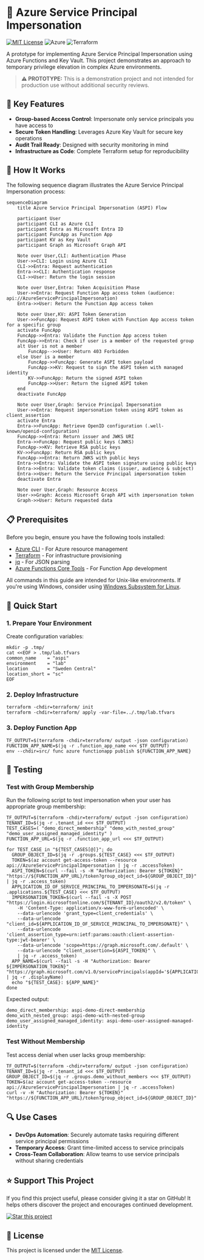 # 🔐 Azure Service Principal Impersonation

[![MIT License](https://img.shields.io/badge/License-MIT-green.svg)](LICENSE)
![Azure](https://img.shields.io/badge/azure-%230072C6.svg?style=flat&logo=microsoftazure&logoColor=white)
![Terraform](https://img.shields.io/badge/terraform-%235835CC.svg?style=flat&logo=terraform&logoColor=white)

A prototype for implementing Azure Service Principal Impersonation using Azure Functions and Key Vault. This project demonstrates an approach to temporary privilege elevation in complex Azure environments.

> **⚠️ PROTOTYPE:** This is a demonstration project and not intended for production use without additional security reviews.

## 🌟 Key Features

- **Group-based Access Control**: Impersonate only service principals you have access to
- **Secure Token Handling**: Leverages Azure Key Vault for secure key operations
- **Audit Trail Ready**: Designed with security monitoring in mind
- **Infrastructure as Code**: Complete Terraform setup for reproducibility

## 🔄 How It Works

The following sequence diagram illustrates the Azure Service Principal Impersonation process:

```mermaid
sequenceDiagram
    title Azure Service Principal Impersonation (ASPI) Flow

    participant User
    participant CLI as Azure CLI
    participant Entra as Microsoft Entra ID
    participant FuncApp as Function App
    participant KV as Key Vault
    participant Graph as Microsoft Graph API

    Note over User,CLI: Authentication Phase
    User->>CLI: Login using Azure CLI
    CLI->>Entra: Request authentication
    Entra->>CLI: Authentication response
    CLI->>User: Return the login session

    Note over User,Entra: Token Acquisition Phase
    User->>Entra: Request Function App access token (audience: api://AzureServicePrincipalImpersonation)
    Entra->>User: Return the Function App access token

    Note over User,KV: ASPI Token Generation
    User->>FuncApp: Request ASPI token with Function App access token for a specific group
    activate FuncApp
    FuncApp->>Entra: Validate the Function App access token
    FuncApp->>Entra: Check if user is a member of the requested group
    alt User is not a member
        FuncApp-->>User: Return 403 Forbidden
    else User is a member
        FuncApp->>FuncApp: Generate ASPI token payload
        FuncApp->>KV: Request to sign the ASPI token with managed identity
        KV->>FuncApp: Return the signed ASPI token
        FuncApp->>User: Return the signed ASPI token
    end
    deactivate FuncApp

    Note over User,Graph: Service Principal Impersonation
    User->>Entra: Request impersonation token using ASPI token as client_assertion
    activate Entra
    Entra->>FuncApp: Retrieve OpenID configuration (.well-known/openid-configuration)
    FuncApp->>Entra: Return issuer and JWKS URI
    Entra->>FuncApp: Request public keys (JWKS)
    FuncApp->>KV: Retrieve RSA public keys
    KV->>FuncApp: Return RSA public keys
    FuncApp->>Entra: Return JWKS with public keys
    Entra->>Entra: Validate the ASPI token signature using public keys
    Entra->>Entra: Validate token claims (issuer, audience & subject)
    Entra->>User: Return the Service Principal impersonation token
    deactivate Entra

    Note over User,Graph: Resource Access
    User->>Graph: Access Microsoft Graph API with impersonation token
    Graph->>User: Return requested data
```

## 📋 Prerequisites

Before you begin, ensure you have the following tools installed:

- [Azure CLI](https://docs.microsoft.com/en-us/cli/azure/install-azure-cli) - For Azure resource management
- [Terraform](https://learn.hashicorp.com/tutorials/terraform/install-cli) - For infrastructure provisioning
- [jq](https://stedolan.github.io/jq/download/) - For JSON parsing
- [Azure Functions Core Tools](https://docs.microsoft.com/en-us/azure/azure-functions/functions-run-local) - For Function App development

All commands in this guide are intended for Unix-like environments. If you're using Windows, consider using [Windows Subsystem for Linux](https://docs.microsoft.com/en-us/windows/wsl/install).

## 🚀 Quick Start

### 1. Prepare Your Environment

Create configuration variables:

```shell
mkdir -p .tmp/
cat <<EOF > .tmp/lab.tfvars
common_name    = "aspi"
environment    = "lab"
location       = "Sweden Central"
location_short = "sc"
EOF
```

### 2. Deploy Infrastructure

```shell
terraform -chdir=terraform/ init
terraform -chdir=terraform/ apply -var-file=../.tmp/lab.tfvars
```

### 3. Deploy Function App

```shell
TF_OUTPUT=$(terraform -chdir=terraform/ output -json configuration)
FUNCTION_APP_NAME=$(jq -r .function_app_name <<< $TF_OUTPUT)
env --chdir=src/ func azure functionapp publish ${FUNCTION_APP_NAME}
```

## 🧪 Testing

### Test with Group Membership

Run the following script to test impersonation when your user has appropriate group membership:

```shell
TF_OUTPUT=$(terraform -chdir=terraform/ output -json configuration)
TENANT_ID=$(jq -r .tenant_id <<< $TF_OUTPUT)
TEST_CASES=( "demo_direct_membership" "demo_with_nested_group" "demo_user_assigned_managed_identity" )
FUNCTION_APP_URL=$(jq -r .function_app_url <<< $TF_OUTPUT)

for TEST_CASE in "${TEST_CASES[@]}"; do
  GROUP_OBJECT_ID=$(jq -r .groups.${TEST_CASE} <<< $TF_OUTPUT)
  TOKEN=$(az account get-access-token --resource api://AzureServicePrincipalImpersonation | jq -r .accessToken)
  ASPI_TOKEN=$(curl --fail -s -H "Authorization: Bearer ${TOKEN}" "https://${FUNCTION_APP_URL}/token?group_object_id=${GROUP_OBJECT_ID}" | jq -r .access_token)
  APPLICATION_ID_OF_SERVICE_PRINCIPAL_TO_IMPERSONATE=$(jq -r .applications.${TEST_CASE} <<< $TF_OUTPUT)
  IMPERSONATION_TOKEN=$(curl --fail -s -X POST "https://login.microsoftonline.com/${TENANT_ID}/oauth2/v2.0/token" \
    -H 'Content-Type: application/x-www-form-urlencoded' \
    --data-urlencode 'grant_type=client_credentials' \
    --data-urlencode "client_id=${APPLICATION_ID_OF_SERVICE_PRINCIPAL_TO_IMPERSONATE}" \
    --data-urlencode 'client_assertion_type=urn:ietf:params:oauth:client-assertion-type:jwt-bearer' \
    --data-urlencode 'scope=https://graph.microsoft.com/.default' \
    --data-urlencode "client_assertion=${ASPI_TOKEN}" \
    | jq -r .access_token)
  APP_NAME=$(curl --fail -s -H "Authorization: Bearer ${IMPERSONATION_TOKEN}" "https://graph.microsoft.com/v1.0/servicePrincipals(appId='${APPLICATION_ID_OF_SERVICE_PRINCIPAL_TO_IMPERSONATE}')" | jq -r .displayName)
  echo "${TEST_CASE}: ${APP_NAME}"
done
```

Expected output:

```
demo_direct_membership: aspi-demo-direct-membership
demo_with_nested_group: aspi-demo-with-nested-group
demo_user_assigned_managed_identity: aspi-demo-user-assigned-managed-identity
```

### Test Without Membership

Test access denial when user lacks group membership:

```shell
TF_OUTPUT=$(terraform -chdir=terraform/ output -json configuration)
TENANT_ID=$(jq -r .tenant_id <<< $TF_OUTPUT)
GROUP_OBJECT_ID=$(jq -r .groups.demo_without_members <<< $TF_OUTPUT)
TOKEN=$(az account get-access-token --resource api://AzureServicePrincipalImpersonation | jq -r .accessToken)
curl -v -H "Authorization: Bearer ${TOKEN}" "https://${FUNCTION_APP_URL}/token?group_object_id=${GROUP_OBJECT_ID}"
```

## 🔍 Use Cases

- **DevOps Automation**: Securely automate tasks requiring different service principal permissions
- **Temporary Access**: Grant time-limited access to service principals
- **Cross-Team Collaboration**: Allow teams to use service principals without sharing credentials

## ⭐ Support This Project

If you find this project useful, please consider giving it a star on GitHub! It helps others discover the project and encourages continued development.

[![Star this project](https://img.shields.io/badge/⭐-Star_this_project-yellow?style=for-the-badge)](https://github.com/co-native-ab/azure-service-principal-impersonation)

## 📜 License

This project is licensed under the [MIT License](LICENSE).
